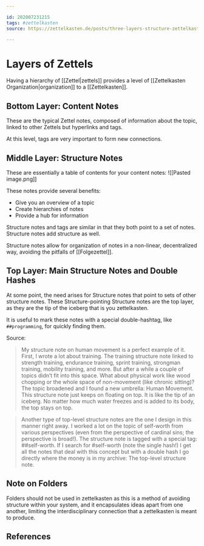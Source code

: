 ```yaml
---

id: 202007231215
tags: #zettelkasten
source: https://zettelkasten.de/posts/three-layers-structure-zettelkasten/

---
```


# Layers of Zettels
Having a hierarchy of [[Zettel|zettels]] provides a level of [[Zettelkasten Organization|organization]] to a [[Zettelkasten]].

## Bottom Layer: Content Notes
These are the typical Zettel notes, composed of information about the topic, linked to other Zettels but hyperlinks and tags.

At this level, tags are very important to form new connections.

## Middle Layer: Structure Notes
These are essentially a table of contents for your content notes:
![[Pasted image.png]]

These notes provide several benefits:
- Give you an overview of a topic 
- Create hierarchies of notes
- Provide a hub for information

Structure notes and tags are similar in that they both point to a set of notes. Structure notes add structure as well.

Structure notes allow for organization of notes in a non-linear, decentralized way, avoiding the pitfalls of [[Folgezettel]].

## Top Layer: Main Structure Notes and Double Hashes
At some point, the need arises for Structure notes that point to sets of other structure notes. These Structure-pointing Structure notes are the top layer, as they are the tip of the iceberg that is you zettelkasten.

It is useful to mark these notes with a special double-hashtag, like `##programming`, for quickly finding them.

Source:
>My structure note on human movement is a perfect example of it. First, I wrote a lot about training. The training structure note linked to strength training, endurance training, sprint training, strongman training, mobility training, and more. But after a while a couple of topics didn’t fit into this space. What about physical work like wood chopping or the whole space of non-movement (like chronic sitting)? The topic broadened and I found a new umbrella: Human Movement. This structure note just keeps on floating on top. It is like the tip of an iceberg. No matter how much water freezes and is added to its body, the top stays on top.

>Another type of top-level structure notes are the one I design in this manner right away. I worked a lot on the topic of self-worth from various perspectives (even from the perspective of cardinal sins; the perspective is broad!). The structure note is tagged with a special tag: ##self-worth. If I search for #self-worth (note the single hash!) I get all the notes that deal with this concept but with a double hash I go directly where the money is in my archive: The top-level structure note. 

## Note on Folders
Folders should not be used in zettelkasten as this is a method of avoiding structure within your system, and it encapsulates ideas apart from one another, limiting the interdisciplinary connection that a zettelkasten is meant to produce.

## References

